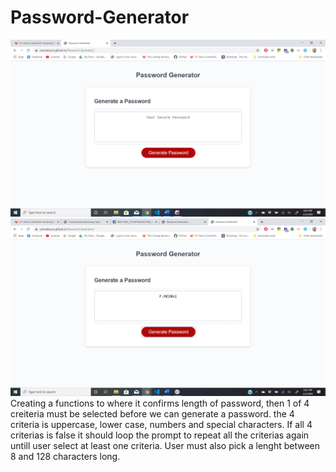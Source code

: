 # Password-Generator

![](https://github.com/vannaksuos/Password-Generator/blob/master/images/image1.png)
![](https://github.com/vannaksuos/Password-Generator/blob/master/images/image.png)
Creating a functions to where it confirms length of password, then 1 of 4 creiteria must be selected before we can generate a password.
the 4 criteria is uppercase, lower case, numbers and special characters. 
If all 4 criterias is false it should loop the prompt to repeat all the criterias again untill user select at least one criteria.
User must also pick a lenght between 8 and 128 characters long.
